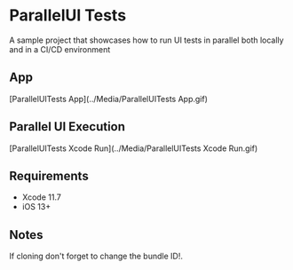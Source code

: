 #  ParallelUI Tests

A sample project that showcases how to run UI tests in parallel both locally and in a CI/CD environment

## App

[ParallelUITests App](../Media/ParallelUITests App.gif)

## Parallel UI Execution

[ParallelUITests Xcode Run](../Media/ParallelUITests Xcode Run.gif)

## Requirements

* Xcode 11.7
* iOS 13+

## Notes

If cloning don't forget to change the bundle ID!.

